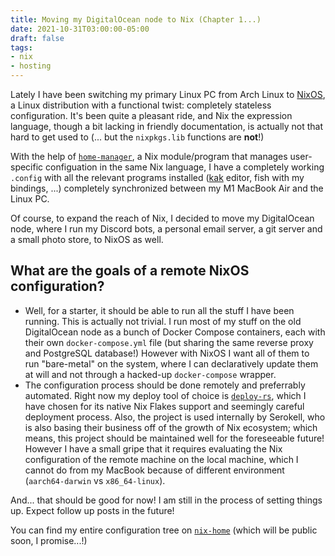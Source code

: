 ```yaml
---
title: Moving my DigitalOcean node to Nix (Chapter 1...)
date: 2021-10-31T03:00:00-05:00
draft: false
tags:
- nix
- hosting
---
```


Lately I have been switching my primary Linux PC from Arch Linux to [NixOS](https://nixos.org), a Linux distribution with a functional twist: completely stateless configuration. It's been quite a pleasant ride, and Nix the expression language, though a bit lacking in friendly documentation, is actually not that hard to get used to (... but the `nixpkgs.lib` functions are **not**!)

With the help of [`home-manager`](https://github.com/nix-community/home-manager), a Nix module/program that manages user-specific configuation in the same Nix language, I have a completely working `.config` with all the relevant programs installed ([kak](https://kakoune.org) editor, fish with my bindings, ...) completely synchronized between my M1 MacBook Air and the Linux PC. 

Of course, to expand the reach of Nix, I decided to move my DigitalOcean node, where I run my Discord bots, a personal email server, a git server and a small photo store, to NixOS as well.

## What are the goals of a remote NixOS configuration?

- Well, for a starter, it should be able to run all the stuff I have been running. 
  This is actually not trivial. I run most of my stuff on the old DigitalOcean node as a bunch of Docker Compose containers, each with their own `docker-compose.yml` file (but sharing the same reverse proxy and PostgreSQL database!)
  However with NixOS I want all of them to run "bare-metal" on the system, where I can declaratively update them at will and not through a hacked-up `docker-compose` wrapper.
- The configuration process should be done remotely and preferrably automated.
  Right now my deploy tool of choice is [`deploy-rs`](https://github.com/Serokell/deploy-rs), which I have chosen for its native Nix Flakes support and seemingly careful deployment process. Also, the project is used internally by Serokell, who is also basing their business off of the growth of Nix ecosystem; which means, this project should be maintained well for the foreseeable future! 
  However I have a small gripe that it requires evaluating the Nix configuration of the remote machine on the local machine, which I cannot do from my MacBook because of different environment (`aarch64-darwin` vs `x86_64-linux`). 

And... that should be good for now! I am still in the process of setting things up. Expect follow up posts in the future! 

You can find my entire configuration tree on [`nix-home`](https://github.com/natsukagami/nix-home) (which will be public soon, I promise...!)

